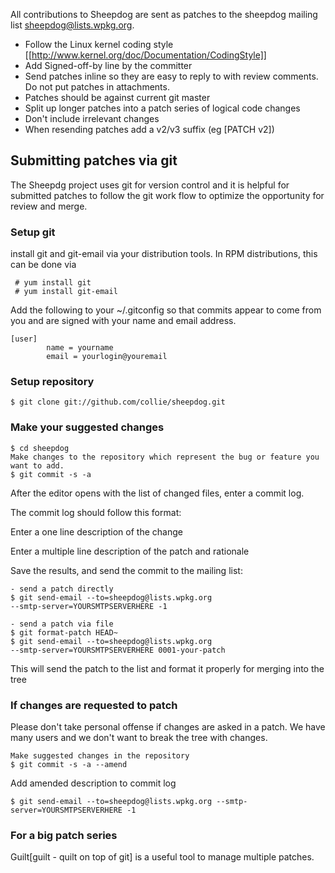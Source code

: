 All contributions to Sheepdog are sent as patches to the sheepdog mailing list <sheepdog@lists.wpkg.org>.

* Follow the Linux kernel coding style [[http://www.kernel.org/doc/Documentation/CodingStyle]]
* Add Signed-off-by line by the committer
* Send patches inline so they are easy to reply to with review comments. Do not put patches in attachments.
* Patches should be against current git master
* Split up longer patches into a patch series of logical code changes
* Don't include irrelevant changes
* When resending patches add a v2/v3 suffix (eg [PATCH v2])

## Submitting patches via git

The Sheepdg project uses git for version control and it is helpful for submitted patches to follow the git work flow to optimize the opportunity for review and merge.

### Setup git

install git and git-email via your distribution tools. In RPM distributions, this can be done via
```
 # yum install git
 # yum install git-email
```
Add the following to your ~/.gitconfig so that commits appear to come from you and are signed with your name and email address.
```
[user]
        name = yourname
        email = yourlogin@youremail
```

### Setup repository

```
$ git clone git://github.com/collie/sheepdog.git
```

### Make your suggested changes

```
$ cd sheepdog
Make changes to the repository which represent the bug or feature you want to add.
$ git commit -s -a
```
After the editor opens with the list of changed files, enter a commit log.

The commit log should follow this format:

Enter a one line description of the change

<enter>

Enter a multiple line description of the patch and rationale

Save the results, and send the commit to the mailing list:
```
- send a patch directly
$ git send-email --to=sheepdog@lists.wpkg.org
--smtp-server=YOURSMTPSERVERHERE -1

- send a patch via file
$ git format-patch HEAD~
$ git send-email --to=sheepdog@lists.wpkg.org
--smtp-server=YOURSMTPSERVERHERE 0001-your-patch

```
This will send the patch to the list and format it properly for merging into the tree

### If changes are requested to patch

Please don't take personal offense if changes are asked in a patch. We have many users and we don't want to break the tree with changes.
```
Make suggested changes in the repository
$ git commit -s -a --amend
```
Add amended description to commit log
```
$ git send-email --to=sheepdog@lists.wpkg.org --smtp-server=YOURSMTPSERVERHERE -1
```
### For a big patch series

Guilt[guilt - quilt on top of git] is a useful tool to manage multiple patches.